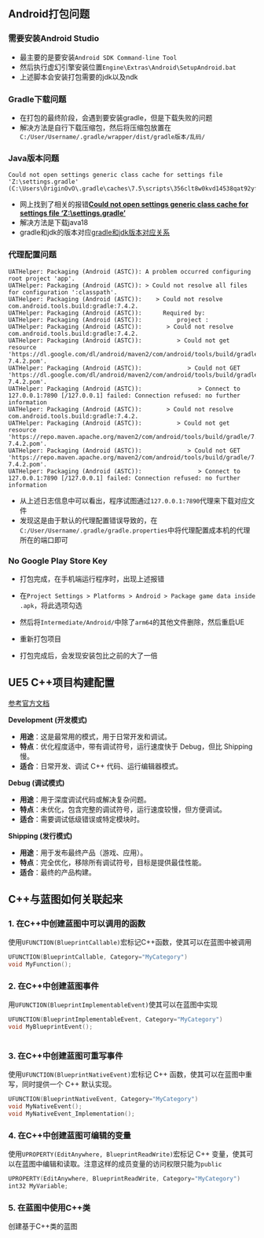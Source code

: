 ## Android打包问题

### 需要安装Android Studio

- 最主要的是要安装`Android SDK Command-line Tool`
- 然后执行虚幻引擎安装位置`Engine\Extras\Android\SetupAndroid.bat`
- 上述脚本会安装打包需要的jdk以及ndk

### Gradle下载问题

- 在打包的最终阶段，会遇到要安装gradle，但是下载失败的问题
- 解决方法是自行下载压缩包，然后将压缩包放置在`C:/User/Username/.gradle/wrapper/dist/gradle版本/乱码/`

### Java版本问题

```
Could not open settings generic class cache for settings file 'Z:\settings.gradle' (C:\Users\OriginOvO\.gradle\caches\7.5\scripts\356clt8w0kvd14538qat92yfl).
```

- 网上找到了相关的报错[**Could not open settings generic class cache for settings file ‘Z:\settings.gradle’**](https://forums.unrealengine.com/t/could-not-open-settings-generic-class-cache-for-settings-file-z-settings-gradle/1603860)
- 解决方法是下载java18
- gradle和jdk的版本对应[gradle和jdk版本对应关系](https://www.cnblogs.com/zhangzaizz/p/18120393)

### 代理配置问题

```
UATHelper: Packaging (Android (ASTC)): A problem occurred configuring root project 'app'.
UATHelper: Packaging (Android (ASTC)): > Could not resolve all files for configuration ':classpath'.
UATHelper: Packaging (Android (ASTC)):    > Could not resolve com.android.tools.build:gradle:7.4.2.
UATHelper: Packaging (Android (ASTC)):      Required by:
UATHelper: Packaging (Android (ASTC)):          project :
UATHelper: Packaging (Android (ASTC)):       > Could not resolve com.android.tools.build:gradle:7.4.2.
UATHelper: Packaging (Android (ASTC)):          > Could not get resource 'https://dl.google.com/dl/android/maven2/com/android/tools/build/gradle/7.4.2/gradle-7.4.2.pom'.
UATHelper: Packaging (Android (ASTC)):             > Could not GET 'https://dl.google.com/dl/android/maven2/com/android/tools/build/gradle/7.4.2/gradle-7.4.2.pom'.
UATHelper: Packaging (Android (ASTC)):                > Connect to 127.0.0.1:7890 [/127.0.0.1] failed: Connection refused: no further information
UATHelper: Packaging (Android (ASTC)):       > Could not resolve com.android.tools.build:gradle:7.4.2.
UATHelper: Packaging (Android (ASTC)):          > Could not get resource 'https://repo.maven.apache.org/maven2/com/android/tools/build/gradle/7.4.2/gradle-7.4.2.pom'.
UATHelper: Packaging (Android (ASTC)):             > Could not GET 'https://repo.maven.apache.org/maven2/com/android/tools/build/gradle/7.4.2/gradle-7.4.2.pom'.
UATHelper: Packaging (Android (ASTC)):                > Connect to 127.0.0.1:7890 [/127.0.0.1] failed: Connection refused: no further information
```

- 从上述日志信息中可以看出，程序试图通过`127.0.0.1:7890`代理来下载对应文件
- 发现这是由于默认的代理配置错误导致的，在`C:/User/Username/.gradle/gradle.properties`中将代理配置成本机的代理所在的端口即可

### No Google Play Store Key

- 打包完成，在手机端运行程序时，出现上述报错
- 在`Project Settings > Platforms > Android > Package game data inside .apk`，将此选项勾选
- 然后将`Intermediate/Android/`中除了`arm64`的其他文件删除，然后重启UE
- 重新打包项目

- 打包完成后，会发现安装包比之前的大了一倍


## UE5 C++项目构建配置

[参考官方文档](https://dev.epicgames.com/documentation/zh-cn/unreal-engine/compiling-game-projects-in-unreal-engine-using-cplusplus)

**Development (开发模式)**

- **用途**：这是最常用的模式，用于日常开发和调试。
- **特点**：优化程度适中，带有调试符号，运行速度快于 Debug，但比 Shipping 慢。
- **适合**：日常开发、调试 C++ 代码、运行编辑器模式。

**Debug (调试模式)**

- **用途**：用于深度调试代码或解决复杂问题。
- **特点**：未优化，包含完整的调试符号，运行速度较慢，但方便调试。
- **适合**：需要调试低级错误或特定模块时。

**Shipping (发行模式)**

- **用途**：用于发布最终产品（游戏、应用）。
- **特点**：完全优化，移除所有调试符号，目标是提供最佳性能。
- **适合**：最终的产品构建。

## C++与蓝图如何关联起来

### 1. 在C++中创建蓝图中可以调用的函数

使用`UFUNCTION(BlueprintCallable)`宏标记C++函数，使其可以在蓝图中被调用

```c++
UFUNCTION(BlueprintCallable, Category="MyCategory")
void MyFunction();
```

### 2. 在C++中创建蓝图事件

用`UFUNCTION(BlueprintImplementableEvent)`使其可以在蓝图中实现

```c++
UFUNCTION(BlueprintImplementableEvent, Category="MyCategory")
void MyBlueprintEvent();
  
```

### 3. 在C++中创建蓝图可重写事件

使用`UFUNCTION(BlueprintNativeEvent)`宏标记 C++ 函数，使其可以在蓝图中重写，同时提供一个 C++ 默认实现。

```c++
UFUNCTION(BlueprintNativeEvent, Category="MyCategory")
void MyNativeEvent();
void MyNativeEvent_Implementation();
```

### 4. 在C++中创建蓝图可编辑的变量

使用`UPROPERTY(EditAnywhere, BlueprintReadWrite)`宏标记 C++ 变量，使其可以在蓝图中编辑和读取。注意这样的成员变量的访问权限只能为`public`

```c++
UPROPERTY(EditAnywhere, BlueprintReadWrite, Category="MyCategory")
int32 MyVariable;
```

### 5. 在蓝图中使用C++类

创建基于C++类的蓝图